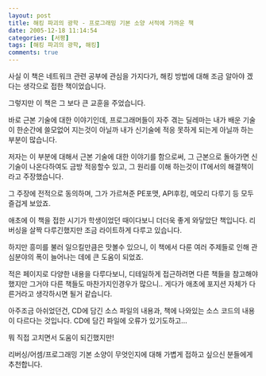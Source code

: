 ```yaml
---
layout: post
title: 해킹 파괴의 광학 - 프로그래밍 기본 소양 서적에 가까운 책
date: 2005-12-18 11:14:54
categories: [서평]
tags: [해킹 파괴의 광학, 해킹]
comments: true
---
```


사실 이 책은 네트워크 관련 공부에 관심을 가지다가, 해킹 방법에 대해 조금 알아야 겠다는 생각으로 접한 책이었습니다. 

그렇지만 이 책은 그 보다 큰 교훈을 주었습니다. 

바로 근본 기술에 대한 이야기인데, 프로그래머들이 자주 겪는 딜레마는 내가 배운 기술이 한순간에 쓸모없어 지는것이 아닐까 내가 신기술에 적응 못하게 되는게 아닐까 하는 부분이 많습니다.

저자는 이 부분에 대해서 근본 기술에 대한 이야기를 함으로써, 그 근본으로 돌아가면 신 기술이 나온다하여도 금방 적응할수 있고, 그 원리를 이해 하는것이 IT에서의 해결책이라고 주장했습니다. 

그 주장에 전적으로 동의하며, 그가 가르쳐준 PE포맷, API후킹, 메모리 다루기 등 모두 즐겁게 보았죠. 

애초에 이 책을 접한 시기가 학생이었던 때이다보니 더더욱 좋게 와닿았단 책입니다. 리버싱을 살짝 다루긴했지만 조금 라이트하게 다루고 있습니다.

하지만 흥미를 불러 일으킬만큼은 맛볼수 있으니, 이 책에서 다룬 여러 주제들로 인해 관심분야의 폭이 늘어나는 데에 큰 도움이 되었죠.

적은 페이지로 다양한 내용을 다루다보니, 디테일하게 접근하려면 다른 책들을 참고해야했지만 그거야 다른 책들도 마찬가지인경우가 많으니.. 게다가 애초에 포지션 자체가 다른거라고 생각하시면 될거 같습니다.

아주조금 아쉬었던건, CD에 담긴 소스 파일의 내용과, 책에 나와있는 소스 코드의 내용이 다르다는 것입니다. CD에 담긴 파일에 오류가 있기도하고...

뭐 직접 고치면서 도움이 되긴했지만!

리버싱/어셈/프로그래밍 기본 소양이 무엇인지에 대해 가볍게 접하고 싶으신 분들에게 추천합니다.